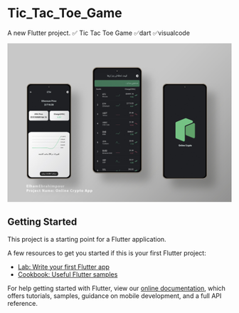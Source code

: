 # Tic_Tac_Toe_Game

A new Flutter project.
✅ Tic Tac Toe Game
✅dart
✅visualcode

![In a single picture](https://raw.githubusercontent.com/elhamebrahimpour/Flutter-Sample-Crypto-Application/master/crypto_app.jpg)

## Getting Started

This project is a starting point for a Flutter application.

A few resources to get you started if this is your first Flutter project:

- [Lab: Write your first Flutter app](https://flutter.dev/docs/get-started/codelab)
- [Cookbook: Useful Flutter samples](https://flutter.dev/docs/cookbook)

For help getting started with Flutter, view our
[online documentation](https://flutter.dev/docs), which offers tutorials,
samples, guidance on mobile development, and a full API reference.
